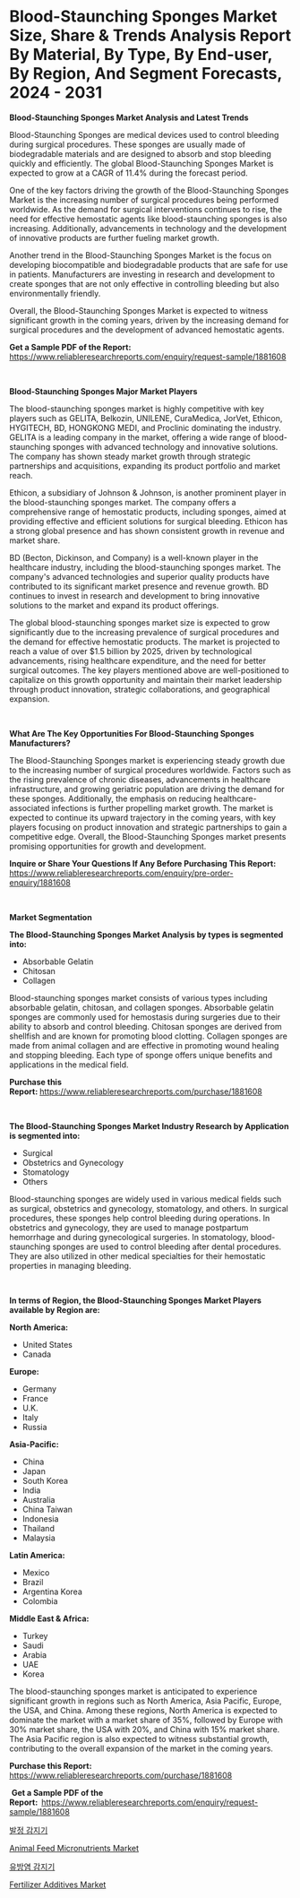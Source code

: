<p><h1>Blood-Staunching Sponges Market Size, Share & Trends Analysis Report By Material, By Type, By End-user, By Region, And Segment Forecasts, 2024 - 2031</h1></p><p><strong>Blood-Staunching Sponges Market Analysis and Latest Trends</strong></p>
<p><p>Blood-Staunching Sponges are medical devices used to control bleeding during surgical procedures. These sponges are usually made of biodegradable materials and are designed to absorb and stop bleeding quickly and efficiently. The global Blood-Staunching Sponges Market is expected to grow at a CAGR of 11.4% during the forecast period.</p><p>One of the key factors driving the growth of the Blood-Staunching Sponges Market is the increasing number of surgical procedures being performed worldwide. As the demand for surgical interventions continues to rise, the need for effective hemostatic agents like blood-staunching sponges is also increasing. Additionally, advancements in technology and the development of innovative products are further fueling market growth.</p><p>Another trend in the Blood-Staunching Sponges Market is the focus on developing biocompatible and biodegradable products that are safe for use in patients. Manufacturers are investing in research and development to create sponges that are not only effective in controlling bleeding but also environmentally friendly.</p><p>Overall, the Blood-Staunching Sponges Market is expected to witness significant growth in the coming years, driven by the increasing demand for surgical procedures and the development of advanced hemostatic agents.</p></p>
<p><strong>Get a Sample PDF of the Report:&nbsp;</strong> <a href="https://www.reliableresearchreports.com/enquiry/request-sample/1881608">https://www.reliableresearchreports.com/enquiry/request-sample/1881608</a></p>
<p>&nbsp;</p>
<p><strong>Blood-Staunching Sponges Major Market Players</strong></p>
<p><p>The blood-staunching sponges market is highly competitive with key players such as GELITA, Belkozin, UNILENE, CuraMedica, JorVet, Ethicon, HYGITECH, BD, HONGKONG MEDI, and Proclinic dominating the industry. GELITA is a leading company in the market, offering a wide range of blood-staunching sponges with advanced technology and innovative solutions. The company has shown steady market growth through strategic partnerships and acquisitions, expanding its product portfolio and market reach.</p><p>Ethicon, a subsidiary of Johnson & Johnson, is another prominent player in the blood-staunching sponges market. The company offers a comprehensive range of hemostatic products, including sponges, aimed at providing effective and efficient solutions for surgical bleeding. Ethicon has a strong global presence and has shown consistent growth in revenue and market share.</p><p>BD (Becton, Dickinson, and Company) is a well-known player in the healthcare industry, including the blood-staunching sponges market. The company's advanced technologies and superior quality products have contributed to its significant market presence and revenue growth. BD continues to invest in research and development to bring innovative solutions to the market and expand its product offerings.</p><p>The global blood-staunching sponges market size is expected to grow significantly due to the increasing prevalence of surgical procedures and the demand for effective hemostatic products. The market is projected to reach a value of over $1.5 billion by 2025, driven by technological advancements, rising healthcare expenditure, and the need for better surgical outcomes. The key players mentioned above are well-positioned to capitalize on this growth opportunity and maintain their market leadership through product innovation, strategic collaborations, and geographical expansion.</p></p>
<p>&nbsp;</p>
<p><strong>What Are The Key Opportunities For Blood-Staunching Sponges Manufacturers?</strong></p>
<p><p>The Blood-Staunching Sponges market is experiencing steady growth due to the increasing number of surgical procedures worldwide. Factors such as the rising prevalence of chronic diseases, advancements in healthcare infrastructure, and growing geriatric population are driving the demand for these sponges. Additionally, the emphasis on reducing healthcare-associated infections is further propelling market growth. The market is expected to continue its upward trajectory in the coming years, with key players focusing on product innovation and strategic partnerships to gain a competitive edge. Overall, the Blood-Staunching Sponges market presents promising opportunities for growth and development.</p></p>
<p><strong>Inquire or Share Your Questions If Any Before Purchasing This Report:</strong> <a href="https://www.reliableresearchreports.com/enquiry/pre-order-enquiry/1881608">https://www.reliableresearchreports.com/enquiry/pre-order-enquiry/1881608</a></p>
<p>&nbsp;</p>
<p><strong>Market Segmentation</strong></p>
<p><strong>The Blood-Staunching Sponges Market Analysis by types is segmented into:</strong></p>
<p><ul><li>Absorbable Gelatin</li><li>Chitosan</li><li>Collagen</li></ul></p>
<p><p>Blood-staunching sponges market consists of various types including absorbable gelatin, chitosan, and collagen sponges. Absorbable gelatin sponges are commonly used for hemostasis during surgeries due to their ability to absorb and control bleeding. Chitosan sponges are derived from shellfish and are known for promoting blood clotting. Collagen sponges are made from animal collagen and are effective in promoting wound healing and stopping bleeding. Each type of sponge offers unique benefits and applications in the medical field.</p></p>
<p><strong>Purchase this Report:&nbsp;</strong><a href="https://www.reliableresearchreports.com/purchase/1881608">https://www.reliableresearchreports.com/purchase/1881608</a></p>
<p>&nbsp;</p>
<p><strong>The Blood-Staunching Sponges Market Industry Research by Application is segmented into:</strong></p>
<p><ul><li>Surgical</li><li>Obstetrics and Gynecology</li><li>Stomatology</li><li>Others</li></ul></p>
<p><p>Blood-staunching sponges are widely used in various medical fields such as surgical, obstetrics and gynecology, stomatology, and others. In surgical procedures, these sponges help control bleeding during operations. In obstetrics and gynecology, they are used to manage postpartum hemorrhage and during gynecological surgeries. In stomatology, blood-staunching sponges are used to control bleeding after dental procedures. They are also utilized in other medical specialties for their hemostatic properties in managing bleeding.</p></p>
<p>&nbsp;</p>
<p><strong>In terms of Region, the Blood-Staunching Sponges Market Players available by Region are:</strong></p>
<p>
    <p> <strong> North America: </strong>
        <ul>
            <li>United States</li>
            <li>Canada</li>
        </ul>
        </p> 
    <p> <strong> Europe: </strong>
        <ul>
            <li>Germany</li>
            <li>France</li>
            <li>U.K.</li>
            <li>Italy</li>
            <li>Russia</li>
        </ul>
        </p> 
    <p> <strong> Asia-Pacific: </strong>
        <ul>
            <li>China</li>
            <li>Japan</li>
            <li>South Korea</li>
            <li>India</li>
            <li>Australia</li>
            <li>China Taiwan</li>
            <li>Indonesia</li>
            <li>Thailand</li>
            <li>Malaysia</li>
        </ul>
        </p> 
    <p> <strong> Latin America: </strong>
        <ul>
            <li>Mexico</li>
            <li>Brazil</li>
            <li>Argentina Korea</li>
            <li>Colombia</li>
        </ul>
        </p> 
    <p> <strong> Middle East & Africa: </strong>
        <ul>
            <li>Turkey</li>
            <li>Saudi</li>
            <li>Arabia</li>
            <li>UAE</li>
            <li>Korea</li>
        </ul>
    </p>
    </p>
<p><p>The blood-staunching sponges market is anticipated to experience significant growth in regions such as North America, Asia Pacific, Europe, the USA, and China. Among these regions, North America is expected to dominate the market with a market share of 35%, followed by Europe with 30% market share, the USA with 20%, and China with 15% market share. The Asia Pacific region is also expected to witness substantial growth, contributing to the overall expansion of the market in the coming years.</p></p>
<p><strong>Purchase this Report: </strong><a href="https://www.reliableresearchreports.com/purchase/1881608">https://www.reliableresearchreports.com/purchase/1881608</a></p>
<p>&nbsp;<strong>Get a Sample PDF of the Report:&nbsp;&nbsp;</strong><a href="https://www.reliableresearchreports.com/enquiry/request-sample/1881608">https://www.reliableresearchreports.com/enquiry/request-sample/1881608</a></p>
<p><strong></strong></p>
<p><p><a href="https://github.com/PercyHagernes9778/Market-Research-Report-List-1/blob/main/26256107578.md">발정 감지기</a></p><p><a href="https://issuu.com/reportprime-2/docs/animal-feed-micronutrients-market-size-2030.pptx">Animal Feed Micronutrients Market</a></p><p><a href="https://github.com/rsg307664904/Market-Research-Report-List-1/blob/main/63954487577.md">유방염 감지기</a></p><p><a href="https://issuu.com/reportprime-2/docs/fertilizer-additives-market-size-2030.pptx">Fertilizer Additives Market</a></p></p>